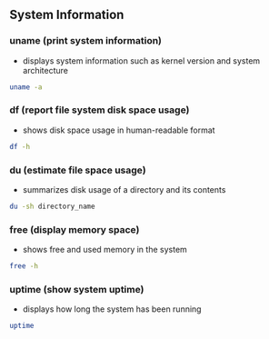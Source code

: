 ## System Information

### uname (print system information)

- displays system information such as kernel version and system architecture

```bash
uname -a
```

### df (report file system disk space usage)

- shows disk space usage in human-readable format

```bash
df -h
```

### du (estimate file space usage)

- summarizes disk usage of a directory and its contents

```bash
du -sh directory_name
```

### free (display memory space)

- shows free and used memory in the system

```bash
free -h
```

### uptime (show system uptime)

- displays how long the system has been running

```bash
uptime
```
